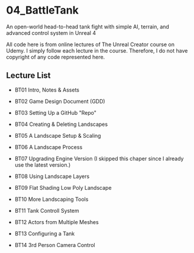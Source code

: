 # 04_BattleTank
An open-world head-to-head tank fight with simple AI, terrain, and advanced control system in Unreal 4

All code here is from online lectures of The Unreal Creator course on Udemy.
I simply follow each lecture in the course.
Therefore, I do not have copyright of any code represented here.

## Lecture List
* BT01 Intro, Notes & Assets
* BT02 Game Design Document (GDD)
* BT03 Setting Up a GitHub "Repo"
* BT04 Creating & Deleting Landscapes
* BT05 A Landscape Setup & Scaling
* BT06 A Landscape Process
* BT07 Upgrading Engine Version (I skipped this chaper since I already use the latest version.)
* BT08 Using Landscape Layers 
* BT09 Flat Shading Low Poly Landscape
* BT10 More Landscaping Tools

* BT11 Tank Controll System
* BT12 Actors from Multiple Meshes
* BT13 Configuring a Tank
* BT14 3rd Person Camera Control


